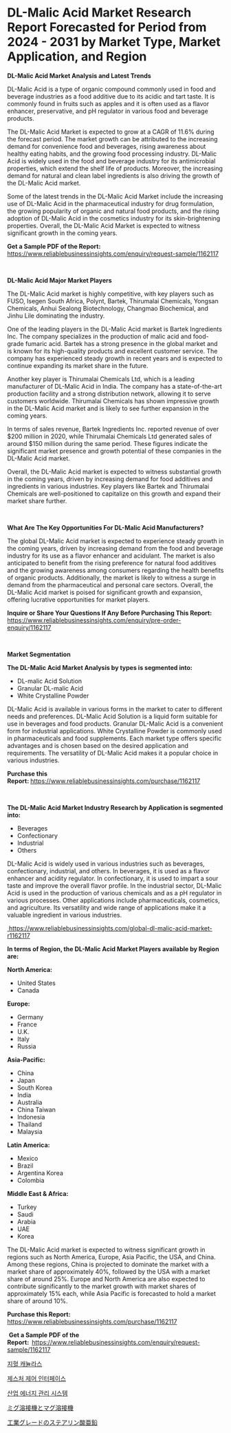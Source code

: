 <p><h1>DL-Malic Acid Market Research Report Forecasted for Period from 2024 -  2031 by Market Type, Market Application, and Region</h1></p><p><strong>DL-Malic Acid Market Analysis and Latest Trends</strong></p>
<p><p>DL-Malic Acid is a type of organic compound commonly used in food and beverage industries as a food additive due to its acidic and tart taste. It is commonly found in fruits such as apples and it is often used as a flavor enhancer, preservative, and pH regulator in various food and beverage products.</p><p>The DL-Malic Acid Market is expected to grow at a CAGR of 11.6% during the forecast period. The market growth can be attributed to the increasing demand for convenience food and beverages, rising awareness about healthy eating habits, and the growing food processing industry. DL-Malic Acid is widely used in the food and beverage industry for its antimicrobial properties, which extend the shelf life of products. Moreover, the increasing demand for natural and clean label ingredients is also driving the growth of the DL-Malic Acid market.</p><p>Some of the latest trends in the DL-Malic Acid Market include the increasing use of DL-Malic Acid in the pharmaceutical industry for drug formulation, the growing popularity of organic and natural food products, and the rising adoption of DL-Malic Acid in the cosmetics industry for its skin-brightening properties. Overall, the DL-Malic Acid Market is expected to witness significant growth in the coming years.</p></p>
<p><strong>Get a Sample PDF of the Report:&nbsp;</strong> <a href="https://www.reliablebusinessinsights.com/enquiry/request-sample/1162117">https://www.reliablebusinessinsights.com/enquiry/request-sample/1162117</a></p>
<p>&nbsp;</p>
<p><strong>DL-Malic Acid Major Market Players</strong></p>
<p><p>The DL-Malic Acid market is highly competitive, with key players such as FUSO, Isegen South Africa, Polynt, Bartek, Thirumalai Chemicals, Yongsan Chemicals, Anhui Sealong Biotechnology, Changmao Biochemical, and Jinhu Lile dominating the industry.</p><p>One of the leading players in the DL-Malic Acid market is Bartek Ingredients Inc. The company specializes in the production of malic acid and food-grade fumaric acid. Bartek has a strong presence in the global market and is known for its high-quality products and excellent customer service. The company has experienced steady growth in recent years and is expected to continue expanding its market share in the future.</p><p>Another key player is Thirumalai Chemicals Ltd, which is a leading manufacturer of DL-Malic Acid in India. The company has a state-of-the-art production facility and a strong distribution network, allowing it to serve customers worldwide. Thirumalai Chemicals has shown impressive growth in the DL-Malic Acid market and is likely to see further expansion in the coming years.</p><p>In terms of sales revenue, Bartek Ingredients Inc. reported revenue of over $200 million in 2020, while Thirumalai Chemicals Ltd generated sales of around $150 million during the same period. These figures indicate the significant market presence and growth potential of these companies in the DL-Malic Acid market.</p><p>Overall, the DL-Malic Acid market is expected to witness substantial growth in the coming years, driven by increasing demand for food additives and ingredients in various industries. Key players like Bartek and Thirumalai Chemicals are well-positioned to capitalize on this growth and expand their market share further.</p></p>
<p>&nbsp;</p>
<p><strong>What Are The Key Opportunities For DL-Malic Acid Manufacturers?</strong></p>
<p><p>The global DL-Malic Acid market is expected to experience steady growth in the coming years, driven by increasing demand from the food and beverage industry for its use as a flavor enhancer and acidulant. The market is also anticipated to benefit from the rising preference for natural food additives and the growing awareness among consumers regarding the health benefits of organic products. Additionally, the market is likely to witness a surge in demand from the pharmaceutical and personal care sectors. Overall, the DL-Malic Acid market is poised for significant growth and expansion, offering lucrative opportunities for market players.</p></p>
<p><strong>Inquire or Share Your Questions If Any Before Purchasing This Report:</strong> <a href="https://www.reliablebusinessinsights.com/enquiry/pre-order-enquiry/1162117">https://www.reliablebusinessinsights.com/enquiry/pre-order-enquiry/1162117</a></p>
<p>&nbsp;</p>
<p><strong>Market Segmentation</strong></p>
<p><strong>The DL-Malic Acid Market Analysis by types is segmented into:</strong></p>
<p><ul><li>DL-malic Acid Solution</li><li>Granular DL-malic Acid</li><li>White Crystalline Powder</li></ul></p>
<p><p>DL-Malic Acid is available in various forms in the market to cater to different needs and preferences. DL-Malic Acid Solution is a liquid form suitable for use in beverages and food products. Granular DL-Malic Acid is a convenient form for industrial applications. White Crystalline Powder is commonly used in pharmaceuticals and food supplements. Each market type offers specific advantages and is chosen based on the desired application and requirements. The versatility of DL-Malic Acid makes it a popular choice in various industries.</p></p>
<p><strong>Purchase this Report:&nbsp;</strong><a href="https://www.reliablebusinessinsights.com/purchase/1162117">https://www.reliablebusinessinsights.com/purchase/1162117</a></p>
<p>&nbsp;</p>
<p><strong>The DL-Malic Acid Market Industry Research by Application is segmented into:</strong></p>
<p><ul><li>Beverages</li><li>Confectionary</li><li>Industrial</li><li>Others</li></ul></p>
<p><p>DL-Malic Acid is widely used in various industries such as beverages, confectionary, industrial, and others. In beverages, it is used as a flavor enhancer and acidity regulator. In confectionary, it is used to impart a sour taste and improve the overall flavor profile. In the industrial sector, DL-Malic Acid is used in the production of various chemicals and as a pH regulator in various processes. Other applications include pharmaceuticals, cosmetics, and agriculture. Its versatility and wide range of applications make it a valuable ingredient in various industries.</p></p>
<p><a href="https://www.reliablebusinessinsights.com/global-dl-malic-acid-market-r1162117">&nbsp;https://www.reliablebusinessinsights.com/global-dl-malic-acid-market-r1162117</a></p>
<p><strong>In terms of Region, the DL-Malic Acid Market Players available by Region are:</strong></p>
<p>
    <p> <strong> North America: </strong>
        <ul>
            <li>United States</li>
            <li>Canada</li>
        </ul>
        </p> 
    <p> <strong> Europe: </strong>
        <ul>
            <li>Germany</li>
            <li>France</li>
            <li>U.K.</li>
            <li>Italy</li>
            <li>Russia</li>
        </ul>
        </p> 
    <p> <strong> Asia-Pacific: </strong>
        <ul>
            <li>China</li>
            <li>Japan</li>
            <li>South Korea</li>
            <li>India</li>
            <li>Australia</li>
            <li>China Taiwan</li>
            <li>Indonesia</li>
            <li>Thailand</li>
            <li>Malaysia</li>
        </ul>
        </p> 
    <p> <strong> Latin America: </strong>
        <ul>
            <li>Mexico</li>
            <li>Brazil</li>
            <li>Argentina Korea</li>
            <li>Colombia</li>
        </ul>
        </p> 
    <p> <strong> Middle East & Africa: </strong>
        <ul>
            <li>Turkey</li>
            <li>Saudi</li>
            <li>Arabia</li>
            <li>UAE</li>
            <li>Korea</li>
        </ul>
    </p>
    </p>
<p><p>The DL-Malic Acid market is expected to witness significant growth in regions such as North America, Europe, Asia Pacific, the USA, and China. Among these regions, China is projected to dominate the market with a market share of approximately 40%, followed by the USA with a market share of around 25%. Europe and North America are also expected to contribute significantly to the market growth with market shares of approximately 15% each, while Asia Pacific is forecasted to hold a market share of around 10%.</p></p>
<p><strong>Purchase this Report: </strong><a href="https://www.reliablebusinessinsights.com/purchase/1162117">https://www.reliablebusinessinsights.com/purchase/1162117</a></p>
<p>&nbsp;<strong>Get a Sample PDF of the Report:&nbsp;&nbsp;</strong><a href="https://www.reliablebusinessinsights.com/enquiry/request-sample/1162117">https://www.reliablebusinessinsights.com/enquiry/request-sample/1162117</a></p>
<p><strong></strong></p>
<p><p><a href="https://github.com/emakpiahsopiah/Market-Research-Report-List-1/blob/main/584772789480.md">지혈 캐뉼라스</a></p><p><a href="https://medium.com/@othaleffler66/%EC%A0%9C%EC%8A%A4%EC%B2%98-%EC%BB%A8%ED%8A%B8%EB%A1%A4-%EC%9D%B8%ED%84%B0%ED%8E%98%EC%9D%B4%EC%8A%A4-%EC%8B%9C%EC%9E%A5-%EB%B6%84%EC%84%9D-cagr-%EC%8B%9C%EC%9E%A5-%EC%84%B8%EB%B6%84%ED%99%94-%EB%B0%8F-%EA%B8%80%EB%A1%9C%EB%B2%8C-%EC%82%B0%EC%97%85-%EA%B0%9C%EC%9A%94-f6ac4b3a3b61">제스처 제어 인터페이스</a></p><p><a href="https://medium.com/@ikeschumm04/%EC%82%B0%EC%97%85-%EC%8B%9C%EC%9E%A5%EC%97%90%EC%84%9C%EC%9D%98-%EC%97%90%EB%84%88%EC%A7%80-%EA%B4%80%EB%A6%AC-%EC%8B%9C%EC%8A%A4%ED%85%9C-2031%EB%85%84%EA%B9%8C%EC%A7%80-%EC%84%B1%EA%B3%B5%EC%A0%81%EC%9D%B8-%EB%B9%84%EC%A6%88%EB%8B%88%EC%8A%A4-%EC%A0%84%EB%9E%B5%EC%9D%98-%ED%95%B5%EC%8B%AC-ecf6b44dd062">산업 에너지 관리 시스템</a></p><p><a href="https://medium.com/@amarart56456/mig%E3%81%8A%E3%82%88%E3%81%B3mag%E6%BA%B6%E6%8E%A5%E6%A9%9F%E5%B8%82%E5%A0%B4%E8%A6%8F%E6%A8%A1%E3%81%A8%E5%B8%82%E5%A0%B4%E5%8B%95%E5%90%91-%E5%AE%8C%E5%85%A8%E3%81%AA%E7%94%A3%E6%A5%AD%E6%A6%82%E8%A6%81-2024%E5%B9%B4%E3%81%8B%E3%82%892031%E5%B9%B4%E3%81%BE%E3%81%A7-e671e2de0913">ミグ溶接機とマグ溶接機</a></p><p><a href="https://github.com/lrlmopnhwd79300/Market-Research-Report-List-2/blob/main/807933997986.md">工業グレードのステアリン酸亜鉛</a></p></p>